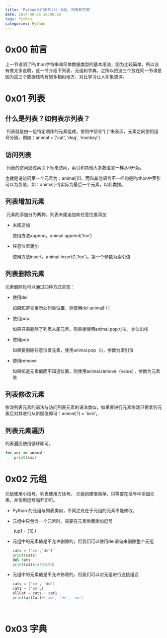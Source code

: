 ```yaml
---
title: 'Python入门系列(3):元组、列表和字典'
date: 2017-06-26 19:00:58
tags: Python
categories: Python
---
```


# 0x00 前言

​	上一节说明了Python字符串和简单数据类型的基本用法，因为比较简单，所以没有做太多说明，这一节介绍下列表、元组和字典。之所以把这三个放在同一节讲是因为这三个数据结构有很多相似地方，对比学习让人印象更深。

# 0x01 列表

## 什么是列表？如何表示列表？

​	列表就是由一组特定顺序的元素组成，使用中括号“[ ]"来表示，元素之间使用逗号分隔，例如：animal = ['cat', 'dog', 'monkey']

## 访问列表

​	列表的访问通过索引下标来访问，索引和其他大多数语言一样从0开始。

也就是说访问第一个元素为：animal[0]。而和其他语言不一样的是Python中索引可以为负值，如：animal[-1]实际为最后一个元素，以此类推。

## 列表增加元素

​	元素的添加分为两种，列表末尾追加和任意位置添加

-   末尾追加

    使用方法append，animal.append(’fox‘)

- 任意位置添加

  使用方法insert，animal.insert(1,'fox')。第一个参数为索引值

## 列表删除元素

元素删除也可以通过四种方式实现：

- 使用del

  如果知道元素所处列表位置，则使用del  animal[ i ]

- 使用pop

  如果只需删除了列表末尾元素，则直接使用animal.pop方法。类似出栈

- 使用pop

  如果要删除任意位置元素，使用animal.pop（i)，参数为索引值

- 使用remove

  如果知道元素值而不知道位置，则使用animal.remove（value），参数为元素值

## 列表修改元素

​	修改列表元素的语法与访问列表元素的语法类似，如果要进行元素修改只要拿到元素后对其进行从新赋值即可：animal[1] = 'bird'。

## 列表元素遍历

列表遍历使用循环即可。

```python
for ani in animal:
	print(ani)
```

# 0x02 元组


元组使用小括号，列表使用方括号。
元组创建很简单，只需要在括号中添加元素，并使用逗号隔开即可。

- Python 的元组与列表类似，不同之处在于元组的元素不能修改。


- 元组中只包含一个元素时，需要在元素后面添加逗号

  ​	tup1 = (10,)

- 元组中的元素值是不允许删除的，但我们可以使用del语句来删除整个元组

  ```python
  cats = ('xm','dm')
  print(cats)
  del cats
  print(cats)#打印异常
  ```

- 元组中的元素值是不允许修改的，但我们可以对元组进行连接组合

  ```python
  cats = ('xm', 'dm')
  cat1 = ('mm',)
  allCat = cats + cat1
  print(allCat)#('xm', 'dm', 'mm')
  ```

  ​

# 0x03 字典





 